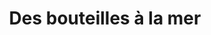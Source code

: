 ---
title: "Des bouteilles à la mer"
url: /luc-sur-mer/des-bouteilles-a-la-mer/
shop: Spirituosen
---